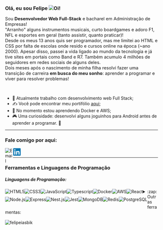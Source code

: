 <h3>Olá, eu sou Felipe <img alt="Oi!"  width="22px" src="https://github.com/TheDudeThatCode/TheDudeThatCode/blob/master/Assets/Hi.gif?raw=true"/>
</h3>

<p style="font-size: 11pt">Sou <strong>Desenvolvedor Web Full-Stack</strong> e bacharel em Administração de Empresas!<br>
"Arranho" alguns instrumentos musicais, curto boardgames e adoro F1, NFL e esportes em geral (tanto assistir, quanto praticar)!<br>
Desde os meus 13 anos quis ser programador, mas me limitei ao HTML e CSS por falta de escolas onde resido e cursos online na época (~ano 2000). Apesar disso, passei a vida ligado ao mundo da tecnologia e já tive sites em portais como Band e R7. Também acumulo 4 milhões de seguidores em redes sociais de alguns deles.<br>
Dois meses após o nascimento de minha filha resolvi fazer uma transição de carreira <strong>em busca do meu sonho</strong>: aprender a programar e viver para resolver problemas!</p><br>


- 🔭 Atualmente trabalho com desenvolvimento web Full Stack;
- ✍ Você pode encontrar meu portifólio [aqui][repositorio];
- 🌱 No momento estou aprendendo Docker e AWS;
- 🎮 Uma curiosidade: desenvolvi alguns joguinhos para Android antes de aprender a programar. 🤨

***

### Fale comigo por aqui:
[<img align="left" alt="Email" width="26px" src="https://seeklogo.com/images/M/mail-icon-logo-28FE0635D0-seeklogo.com.png" />][email]
[<img align="left" alt="LinkedIn" width="26px" src="https://github.com/devicons/devicon/blob/master/icons/linkedin/linkedin-original.svg" />][linkedin]
<br>

***


### Ferramentas e Linguagens de Programação

##### Linguagens de Programação:

<img align="left" alt="HTML5" height="26px" src="https://img.shields.io/badge/HTML5-E34F26?style=for-the-badge&logo=html5&logoColor=white" />
<img align="left" alt="CSS3" height="26px" src="https://img.shields.io/badge/CSS3-1572B6?style=for-the-badge&logo=css3&logoColor=white"/>
<img align="left" alt="JavaScript" height="26px" src="https://img.shields.io/badge/JavaScript-323330?style=for-the-badge&logo=javascript&logoColor=F7DF1E" />
<img align="left" alt="Typescript" height="26px" src="https://img.shields.io/badge/TypeScript-007ACC?style=for-the-badge&logo=typescript&logoColor=white" />
<img align="left" alt="Docker" height="26px" src="https://img.shields.io/badge/Docker-2CA5E0?style=for-the-badge&logo=docker&logoColor=white" />    

<img align="left" alt="AWS" height="26px" src="https://img.shields.io/badge/Amazon_AWS-FF9900?style=for-the-badge&logo=amazonaws&logoColor=white" />
<img align="left" alt="React" height="26px" src="https://img.shields.io/badge/React-20232A?style=for-the-badge&logo=react&logoColor=61DAFB" />
<img align="left" alt="Node.js" height="26px"  src="https://img.shields.io/badge/Node%20js-339933?style=for-the-badge&logo=nodedotjs&logoColor=white"  />
<img align="left" alt="Express" height="26px"  src="https://img.shields.io/badge/Express%20js-000000?style=for-the-badge&logo=express&logoColor=white"  />
<img align="left" alt="Nest.js" height="26px"  src="https://img.shields.io/badge/nestjs-E0234E?style=for-the-badge&logo=nestjs&logoColor=white"  />    

<img align="left" alt="Jest" height="26px"  src="https://img.shields.io/badge/Jest-C21325?style=for-the-badge&logo=jest&logoColor=white"  />
<img align="left" alt="MongoDB" height="26px" src="https://img.shields.io/badge/MongoDB-4EA94B?style=for-the-badge&logo=mongodb&logoColor=white" />
<img align="left" alt="Redis" height="26px" src="https://img.shields.io/badge/redis-%23DD0031.svg?&style=for-the-badge&logo=redis&logoColor=white" />
<img align="left" alt="PostgreSQL" height="26px" src="https://img.shields.io/badge/PostgreSQL-316192?style=for-the-badge&logo=postgresql&logoColor=white" />      



<details>
<summary>:zap: Outras ferramentas:</summary>
<br>

<img align="left" alt="Prisma" height="26px" src="https://img.shields.io/badge/Prisma-3982CE?style=for-the-badge&logo=Prisma&logoColor=white" />
<img align="left" alt="Swagger" height="26px" src="https://img.shields.io/badge/Swagger-85EA2D?style=for-the-badge&logo=Swagger&logoColor=white"/>
<img align="left" alt="ts-node" height="26px" src="https://img.shields.io/badge/ts--node-3178C6?style=for-the-badge&logo=ts-node&logoColor=white" />
<img align="left" alt="JWT" height="26px" src="https://img.shields.io/badge/JWT-000000?style=for-the-badge&logo=JSON%20web%20tokens&logoColor=white" />
<img align="left" alt="Axios" height="26px" src="https://img.shields.io/badge/axios-671ddf?&style=for-the-badge&logo=axios&logoColor=white" />


<br><br>

<img align="left" alt="Figma" height="26px" src="https://img.shields.io/badge/Figma-F24E1E?style=for-the-badge&logo=figma&logoColor=white" />
<img align="left" alt="VSCode" height="26px" src="https://img.shields.io/badge/VSCode-0078D4?style=for-the-badge&logo=visual%20studio%20code&logoColor=white" />
<img align="left" alt="GitHub" height="26px" src="https://img.shields.io/badge/GitHub-100000?style=for-the-badge&logo=github&logoColor=white" />
<img align="left" alt="npm" height="26px" src="https://img.shields.io/badge/npm-CB3837?style=for-the-badge&logo=npm&logoColor=white" />
<br><br>
</details>

<br>

<div align="center">
  <img align="left" src="https://github-readme-stats.vercel.app/api/top-langs?username=felipeiasbik&show_icons=true&locale=en&layout=compact&theme=dark" alt="felipeiasbik" />
</div>



[repositorio]: https://github.com/felipeiasbik?tab=repositories
[email]: mailto:felipeiasik@hotmail.com
[linkedin]: https://www.linkedin.com/in/felipeiasbik/
